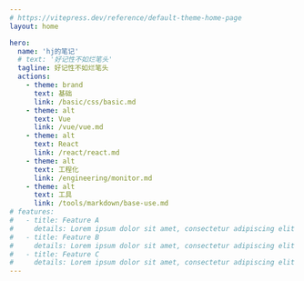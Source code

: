 ```yaml
---
# https://vitepress.dev/reference/default-theme-home-page
layout: home

hero:
  name: 'hj的笔记'
  # text: '好记性不如烂笔头'
  tagline: 好记性不如烂笔头
  actions:
    - theme: brand
      text: 基础
      link: /basic/css/basic.md
    - theme: alt
      text: Vue
      link: /vue/vue.md
    - theme: alt
      text: React
      link: /react/react.md
    - theme: alt
      text: 工程化
      link: /engineering/monitor.md
    - theme: alt
      text: 工具
      link: /tools/markdown/base-use.md
# features:
#   - title: Feature A
#     details: Lorem ipsum dolor sit amet, consectetur adipiscing elit
#   - title: Feature B
#     details: Lorem ipsum dolor sit amet, consectetur adipiscing elit
#   - title: Feature C
#     details: Lorem ipsum dolor sit amet, consectetur adipiscing elit
---
```

